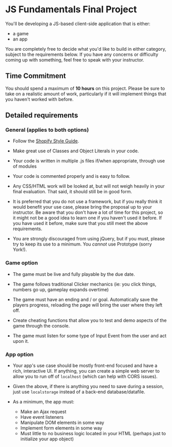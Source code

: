 # JS Fundamentals Final Project

You'll be developing a JS-based client-side application that is either:

- a game
- an app

You are completely free to decide what you'd like to build in either category, subject to the requirements below. If you have any concerns or difficulty coming up with something, feel free to speak with your instructor.

## Time Commitment

You should spend a maximum of **10 hours** on this project. Please be sure to take on a realistic amount of work, particularly if it will implement things that you haven't worked with before. 

## Detailed requirements

### General (applies to both options)

- Follow the [Shopify Style Guide](https://github.com/Shopify/javascript).

- Make great use of Classes and Object Literals in your code.

- Your code is written in multiple .js files if/when appropriate, through use of modules

- Your code is commented properly and is easy to follow.

- Any CSS/HTML work will be looked at, but will not weigh heavily in your final evaluation. That said, it should still be in good form.

- It is preferred that you do not use a framework, but if you really think it would benefit your use case, please bring the proposal up to your instructor. Be aware that you don't have a lot of time for this project, so it might not be a good idea to learn one if you haven't used it before. If you have used it before, make sure that you still meet the above requirements.

- You are strongly discouraged from using jQuery, but if you must, please try to keep its use to a minimum. You *cannot* use Prototype (sorry York!).

### Game option

- The game must be live and fully playable by the due date.

- The game follows traditional Clicker mechanics (ie: you click things, numbers go up, gameplay expands overtime)

- The game must have an ending and / or goal.
Automatically save the players progress, reloading the page will bring the user where they left off.

- Create cheating functions that allow you to test and demo aspects of the game through the console.

- The game must listen for some type of Input Event from the user and act upon it.

### App option

- Your app's use case should be mostly front-end focused and have a rich, interactive UI. If anything, you can create a simple web server to allow you to run off of `localhost` (which can help with CORS issues).

- Given the above, if there is anything you need to save during a session, just use `localstorage` instead of a back-end database/datafile.

- As a minimum, the app must:
  - Make an Ajax request
  - Have event listeners
  - Manipulate DOM elements in some way
  - Implement form elements in some way
  - Must little to no business logic located in your HTML (perhaps just to initialize your app object)